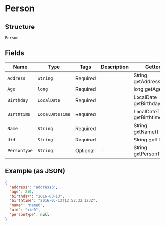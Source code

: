 
# Person

## Structure

`Person`

## Fields

| Name | Type | Tags | Description | Getter | Setter |
|  --- | --- | --- | --- | --- | --- |
| `Address` | `String` | Required | <testing> <testing> | String getAddress() | setAddress(String address) |
| `Age` | `long` | Required | <testing> <testing> | long getAge() | setAge(long age) |
| `Birthday` | `LocalDate` | Required | <testing> <testing> | LocalDate getBirthday() | setBirthday(LocalDate birthday) |
| `Birthtime` | `LocalDateTime` | Required | <testing> <testing> | LocalDateTime getBirthtime() | setBirthtime(LocalDateTime birthtime) |
| `Name` | `String` | Required | <testing> <testing> | String getName() | setName(String name) |
| `Uid` | `String` | Required | <testing> <testing> | String getUid() | setUid(String uid) |
| `PersonType` | `String` | Optional | - | String getPersonType() | setPersonType(String personType) |

## Example (as JSON)

```json
{
  "address": "address6",
  "age": 250,
  "birthday": "2016-03-13",
  "birthtime": "2016-03-13T12:52:32.123Z",
  "name": "name0",
  "uid": "uid0",
  "personType": null
}
```

